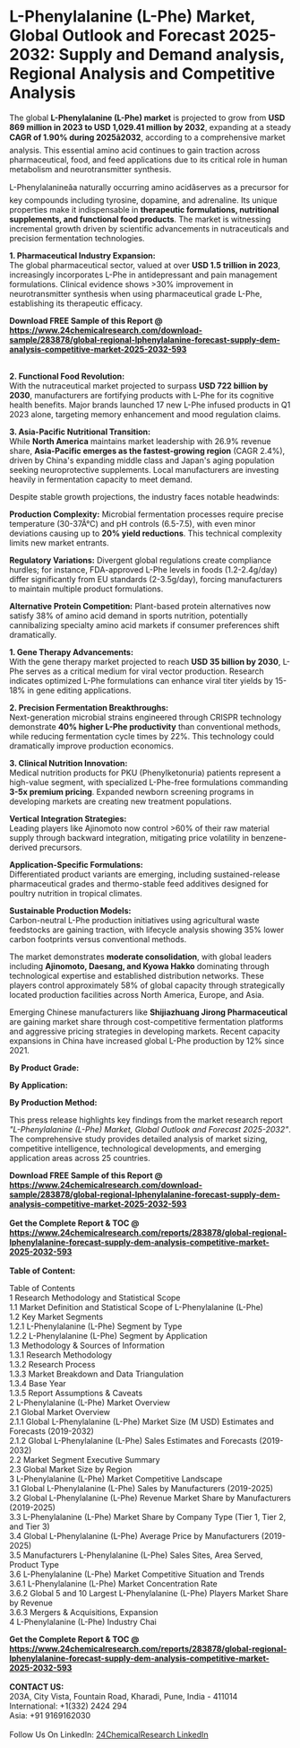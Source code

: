 <h1>L-Phenylalanine (L-Phe) Market, Global Outlook and Forecast 2025-2032: Supply and Demand analysis, Regional Analysis and Competitive Analysis</h1><p>The global <strong>L-Phenylalanine (L-Phe) market</strong> is projected to grow from <strong>USD 869 million in 2023 to USD 1,029.41 million by 2032</strong>, expanding at a steady <strong>CAGR of 1.90% during 2025â2032</strong>, according to a comprehensive market analysis. This essential amino acid continues to gain traction across pharmaceutical, food, and feed applications due to its critical role in human metabolism and neurotransmitter synthesis. </p><p>L-Phenylalanineâa naturally occurring amino acidâserves as a precursor for key compounds including tyrosine, dopamine, and adrenaline. Its unique properties make it indispensable in <strong>therapeutic formulations, nutritional supplements, and functional food products</strong>. The market is witnessing incremental growth driven by scientific advancements in nutraceuticals and precision fermentation technologies.</p><p><strong>1. Pharmaceutical Industry Expansion:</strong><br>
The global pharmaceutical sector, valued at over <strong>USD 1.5 trillion in 2023</strong>, increasingly incorporates L-Phe in antidepressant and pain management formulations. Clinical evidence shows &gt;30% improvement in neurotransmitter synthesis when using pharmaceutical grade L-Phe, establishing its therapeutic efficacy.</p><div><b>Download FREE Sample of this Report @ 
            <a href="https://www.24chemicalresearch.com/download-sample/283878/global-regional-lphenylalanine-forecast-supply-dem-analysis-competitive-market-2025-2032-593">
            https://www.24chemicalresearch.com/download-sample/283878/global-regional-lphenylalanine-forecast-supply-dem-analysis-competitive-market-2025-2032-593</a></b></div><br><p><strong>2. Functional Food Revolution:</strong><br>
With the nutraceutical market projected to surpass <strong>USD 722 billion by 2030</strong>, manufacturers are fortifying products with L-Phe for its cognitive health benefits. Major brands launched 17 new L-Phe infused products in Q1 2023 alone, targeting memory enhancement and mood regulation claims.</p><p><strong>3. Asia-Pacific Nutritional Transition:</strong><br>
While <strong>North America</strong> maintains market leadership with 26.9% revenue share, <strong>Asia-Pacific emerges as the fastest-growing region</strong> (CAGR 2.4%), driven by China's expanding middle class and Japan's aging population seeking neuroprotective supplements. Local manufacturers are investing heavily in fermentation capacity to meet demand.</p><p>Despite stable growth projections, the industry faces notable headwinds:</p><p><strong>Production Complexity:</strong> Microbial fermentation processes require precise temperature (30-37Â°C) and pH controls (6.5-7.5), with even minor deviations causing up to <strong>20% yield reductions</strong>. This technical complexity limits new market entrants.</p><p><strong>Regulatory Variations:</strong> Divergent global regulations create compliance hurdles; for instance, FDA-approved L-Phe levels in foods (1.2-2.4g/day) differ significantly from EU standards (2-3.5g/day), forcing manufacturers to maintain multiple product formulations.</p><p><strong>Alternative Protein Competition:</strong> Plant-based protein alternatives now satisfy 38% of amino acid demand in sports nutrition, potentially cannibalizing specialty amino acid markets if consumer preferences shift dramatically.</p><p><strong>1. Gene Therapy Advancements:</strong><br>
With the gene therapy market projected to reach <strong>USD 35 billion by 2030</strong>, L-Phe serves as a critical medium for viral vector production. Research indicates optimized L-Phe formulations can enhance viral titer yields by 15-18% in gene editing applications.</p><p><strong>2. Precision Fermentation Breakthroughs:</strong><br>
Next-generation microbial strains engineered through CRISPR technology demonstrate <strong>40% higher L-Phe productivity</strong> than conventional methods, while reducing fermentation cycle times by 22%. This technology could dramatically improve production economics.</p><p><strong>3. Clinical Nutrition Innovation:</strong><br>
Medical nutrition products for PKU (Phenylketonuria) patients represent a high-value segment, with specialized L-Phe-free formulations commanding <strong>3-5x premium pricing</strong>. Expanded newborn screening programs in developing markets are creating new treatment populations.</p><p><strong>Vertical Integration Strategies:</strong><br>
	Leading players like Ajinomoto now control &gt;60% of their raw material supply through backward integration, mitigating price volatility in benzene-derived precursors.</p><p><strong>Application-Specific Formulations:</strong><br>
	Differentiated product variants are emerging, including sustained-release pharmaceutical grades and thermo-stable feed additives designed for poultry nutrition in tropical climates.</p><p><strong>Sustainable Production Models:</strong><br>
	Carbon-neutral L-Phe production initiatives using agricultural waste feedstocks are gaining traction, with lifecycle analysis showing 35% lower carbon footprints versus conventional methods.</p><p>The market demonstrates <strong>moderate consolidation</strong>, with global leaders including <strong>Ajinomoto, Daesang, and Kyowa Hakko</strong> dominating through technological expertise and established distribution networks. These players control approximately 58% of global capacity through strategically located production facilities across North America, Europe, and Asia.</p><p>Emerging Chinese manufacturers like <strong>Shijiazhuang Jirong Pharmaceutical</strong> are gaining market share through cost-competitive fermentation platforms and aggressive pricing strategies in developing markets. Recent capacity expansions in China have increased global L-Phe production by 12% since 2021.</p><p><strong>By Product Grade:</strong></p><p><strong>By Application:</strong></p><p><strong>By Production Method:</strong></p><p>This press release highlights key findings from the market research report <em>"L-Phenylalanine (L-Phe) Market, Global Outlook and Forecast 2025-2032"</em>. The comprehensive study provides detailed analysis of market sizing, competitive intelligence, technological developments, and emerging application areas across 25 countries.</p><div><b>Download FREE Sample of this Report @ 
            <a href="https://www.24chemicalresearch.com/download-sample/283878/global-regional-lphenylalanine-forecast-supply-dem-analysis-competitive-market-2025-2032-593">
            https://www.24chemicalresearch.com/download-sample/283878/global-regional-lphenylalanine-forecast-supply-dem-analysis-competitive-market-2025-2032-593</a></b></div><br><div><b>Get the Complete Report & TOC @ 
            <a href="https://www.24chemicalresearch.com/reports/283878/global-regional-lphenylalanine-forecast-supply-dem-analysis-competitive-market-2025-2032-593">
            https://www.24chemicalresearch.com/reports/283878/global-regional-lphenylalanine-forecast-supply-dem-analysis-competitive-market-2025-2032-593</a></b></div><br>
            <b>Table of Content:</b><p>Table of Contents<br />
1 Research Methodology and Statistical Scope<br />
1.1 Market Definition and Statistical Scope of L-Phenylalanine (L-Phe)<br />
1.2 Key Market Segments<br />
1.2.1 L-Phenylalanine (L-Phe) Segment by Type<br />
1.2.2 L-Phenylalanine (L-Phe) Segment by Application<br />
1.3 Methodology & Sources of Information<br />
1.3.1 Research Methodology<br />
1.3.2 Research Process<br />
1.3.3 Market Breakdown and Data Triangulation<br />
1.3.4 Base Year<br />
1.3.5 Report Assumptions & Caveats<br />
2 L-Phenylalanine (L-Phe) Market Overview<br />
2.1 Global Market Overview<br />
2.1.1 Global L-Phenylalanine (L-Phe) Market Size (M USD) Estimates and Forecasts (2019-2032)<br />
2.1.2 Global L-Phenylalanine (L-Phe) Sales Estimates and Forecasts (2019-2032)<br />
2.2 Market Segment Executive Summary<br />
2.3 Global Market Size by Region<br />
3 L-Phenylalanine (L-Phe) Market Competitive Landscape<br />
3.1 Global L-Phenylalanine (L-Phe) Sales by Manufacturers (2019-2025)<br />
3.2 Global L-Phenylalanine (L-Phe) Revenue Market Share by Manufacturers (2019-2025)<br />
3.3 L-Phenylalanine (L-Phe) Market Share by Company Type (Tier 1, Tier 2, and Tier 3)<br />
3.4 Global L-Phenylalanine (L-Phe) Average Price by Manufacturers (2019-2025)<br />
3.5 Manufacturers L-Phenylalanine (L-Phe) Sales Sites, Area Served, Product Type<br />
3.6 L-Phenylalanine (L-Phe) Market Competitive Situation and Trends<br />
3.6.1 L-Phenylalanine (L-Phe) Market Concentration Rate<br />
3.6.2 Global 5 and 10 Largest L-Phenylalanine (L-Phe) Players Market Share by Revenue<br />
3.6.3 Mergers & Acquisitions, Expansion<br />
4 L-Phenylalanine (L-Phe) Industry Chai</p><div><b>Get the Complete Report & TOC @ 
            <a href="https://www.24chemicalresearch.com/reports/283878/global-regional-lphenylalanine-forecast-supply-dem-analysis-competitive-market-2025-2032-593">
            https://www.24chemicalresearch.com/reports/283878/global-regional-lphenylalanine-forecast-supply-dem-analysis-competitive-market-2025-2032-593</a></b></div><br><b>CONTACT US:</b><br>
            203A, City Vista, Fountain Road, Kharadi, Pune, India - 411014<br>
            International: +1(332) 2424 294<br>
            Asia: +91 9169162030 <br><br>
            Follow Us On LinkedIn: <a href="https://www.linkedin.com/company/24chemicalresearch/">24ChemicalResearch LinkedIn</a>
